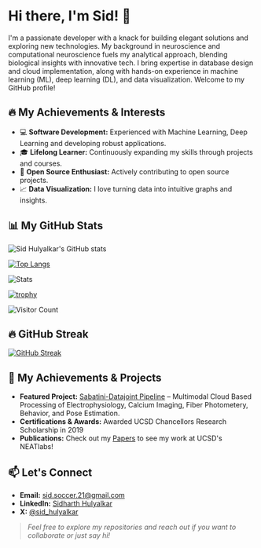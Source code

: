<!-- README.md for GitHub Profile -->

# Hi there, I'm Sid! 👋

I'm a passionate developer with a knack for building elegant solutions and exploring new technologies. My background in neuroscience and computational neuroscience fuels my analytical approach, blending biological insights with innovative tech. I bring expertise in database design and cloud implementation, along with hands-on experience in machine learning (ML), deep learning (DL), and data visualization. Welcome to my GitHub profile!


## 🔥 My Achievements & Interests

- 💻 **Software Development:** Experienced with Machine Learning, Deep Learning and developing robust applications.
- 🎓 **Lifelong Learner:** Continuously expanding my skills through projects and courses.
- 🚀 **Open Source Enthusiast:** Actively contributing to open source projects.
- 📈 **Data Visualization:** I love turning data into intuitive graphs and insights.

## 📊 My GitHub Stats

![Sid Hulyalkar's GitHub stats](http://github-profile-summary-cards.vercel.app/api/cards/profile-details?username=sidhulyalkar&theme=ocean_dark)

[![Top Langs](https://github-readme-stats.vercel.app/api/top-langs/?username=sidhulyalkar&layout=donut&theme=ocean_dark)](https://github.com/sidhulyalkar/github-readme-stats)

![Stats](http://github-profile-summary-cards.vercel.app/api/cards/stats?username=sidhulyalkar&theme=ocean_dark)

[![trophy](https://github-profile-trophy.vercel.app/?username=sidhulyalkar&theme=monokai)](https://github.com/ryo-ma/github-profile-trophy)

![Visitor Count](https://visitor-badge.laobi.icu/badge?page_id=sidhulyalkar.sidhulyalkar)

<!-- [![wakatime](https://github-readme-stats.vercel.app/api/wakatime?username=sidhulyalkar)](https://wakatime.com/) -->

## 🔥 GitHub Streak

[![GitHub Streak](https://github-readme-streak-stats.herokuapp.com?user=sidhulyalkar&theme=radical)](https://github.com/sidhulyalkar)


## 🌟 My Achievements & Projects

- **Featured Project:** [Sabatini-Datajoint Pipeline](https://github.com/bernardosabatinilab/sabatini-datajoint-pipeline) – Multimodal Cloud Based Processing of Electrophysiology, Calcium Imaging, Fiber Photometery, Behavior, and Pose Estimation.
- **Certifications & Awards:** Awarded UCSD Chancellors Research Scholarship in 2019
- **Publications:** Check out my [Papers](https://scholar.google.com/citations?user=nuvjyyMAAAAJ&hl=en) to see my work at UCSD's NEATlabs!

## 📫 Let's Connect

- **Email:** [sid.soccer.21@gmail.com](mailto:sid.soccer.21@gmail.com)
- **LinkedIn:** [Sidharth Hulyalkar](https://www.linkedin.com/in/sidharth-hulyalkar/)
- **X:** [@sid_hulyalkar](https://x.com/sid_hulyalkar)

> *Feel free to explore my repositories and reach out if you want to collaborate or just say hi!*
